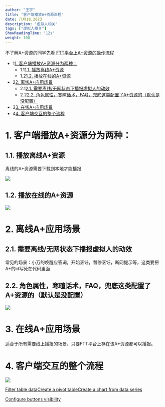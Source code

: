 ```yaml
---
author: "王宇"
title: "客户端播放A+资源流程"
date: 八月18,2023
description: "虚拟人相关"
tags: ["虚拟人相关"]
ShowReadingTime: "12s"
weight: 100
---
```

不了解A+资源的同学先看 [FTT平台上A+资源的操作流程](https://wiki.yingzi.com/pages/viewpage.action?pageId=105281511&src=contextnavpagetreemode)

  

*   1[1\. 客户端播放A+资源分为两种：]()
    *   1.1[1.1. 播放离线A+资源](#id-客户端播放A+资源流程-播放离线A+资源)
    *   1.2[1.2. 播放在线的A+资源](#id-客户端播放A+资源流程-播放在线的A+资源)
*   2[2\. 离线A+应用场景](#id-客户端播放A+资源流程-离线A+应用场景)
    *   2.1[2.1. 需要离线/无网状态下播报虚拟人的动效](#id-客户端播放A+资源流程-需要离线/无网状态下播报虚拟人的动效)
    *   2.2[2.2. 角色属性，寒暄话术，FAQ，兜底这类配置了A+资源的（默认是没配置）](#id-客户端播放A+资源流程-角色属性，寒暄话术，FAQ，兜底这类配置了A+资源的（默认是没配置）)
*   3[3\. 在线A+应用场景](#id-客户端播放A+资源流程-在线A+应用场景)
*   4[4\. 客户端交互的整个流程](#id-客户端播放A+资源流程-客户端交互的整个流程)

1\. 客户端播放A+资源分为两种：
==================

1.1. 播放离线A+资源
-------------

离线的A+资源需要下载到本地才能播报

![](/download/attachments/105281804/%E7%A6%BB%E7%BA%BF.png?version=2&modificationDate=1692347406642&api=v2)

1.2. 播放在线的A+资源
--------------

![](/download/thumbnails/105281804/%E5%9C%A8%E7%BA%BF.png?version=1&modificationDate=1692347326748&api=v2)

  

2\. 离线A+应用场景
============

2.1. 需要离线/无网状态下播报虚拟人的动效
-----------------------

常见的场景：小万的唤醒应答词，开始烹饪，暂停烹饪，断网提示等，这类要把A+的id写死在代码里面

2.2. 角色属性，寒暄话术，FAQ，兜底这类配置了A+资源的（默认是没配置）
---------------------------------------

![](/download/attachments/105281804/image2023-8-18_16-37-41.png?version=1&modificationDate=1692347861800&api=v2)

  

3\. 在线A+应用场景
============

适合于所有需要线上播报的场景，只要FTT平台上存在该A+资源都可以播报。

  

4\. 客户端交互的整个流程
==============

![](/download/attachments/105281804/app.png?version=1&modificationDate=1692348838288&api=v2)

  

  

  

[Filter table data](#)[Create a pivot table](#)[Create a chart from data series](#)

[Configure buttons visibility](/users/tfac-settings.action)